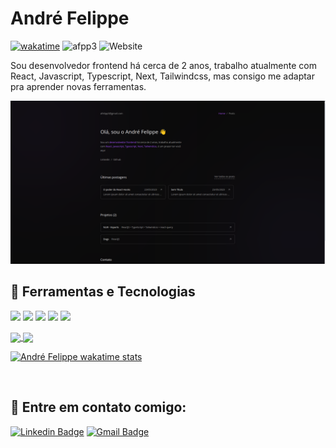 # André Felippe
[![wakatime](https://wakatime.com/badge/user/81dfc274-2fc1-484c-97d8-b817ad494088.svg)](https://wakatime.com/@81dfc274-2fc1-484c-97d8-b817ad494088)
<img src="https://komarev.com/ghpvc/?username=afpp3&style=flat&color=blue" alt="afpp3"/>
![Website](https://img.shields.io/website?url=https%3A%2F%2Fandrefelippe.me&style=flat&label=portfolio)


Sou desenvolvedor frontend há cerca de 2 anos, trabalho atualmente com React, Javascript, Typescript, Next, Tailwindcss, mas consigo me adaptar pra aprender novas ferramentas.

<!--- ![Template](https://github.com/afpp3/portfolio/blob/main/public/opengraph-image.png) -->

<a href="https://andrefelippe.com">
 <img src="https://github.com/afpp3/portfolio/blob/main/public/opengraph-image.png" />
</a>

## 🔧 Ferramentas e Tecnologias
 
 <p align="">
  <img src="https://img.shields.io/badge/javascript-%23F7DF1E.svg?&style=for-the-badge&logo=javascript&logoColor=black" height="25"/>
  <img src="https://img.shields.io/badge/typescript%20-%23007ACC.svg?&style=for-the-badge&logo=typescript&logoColor=white" height="25"/>
  <img src="https://img.shields.io/badge/node.js%20-%2343853D.svg?&style=for-the-badge&logo=node.js&logoColor=white" height="25"/>
  <img src="https://img.shields.io/badge/react%20-%2320232a.svg?&style=for-the-badge&logo=react&logoColor=%2361DAFB" height="25"/>
  <img src="https://img.shields.io/badge/-npm-CB3837?style=flat-square&logo=npm" height="25"/>
 </p>

<p align="">
    <a href="https://github.com/afpp3">
    <img height="180em" align="center"  src="https://github-readme-stats.vercel.app/api?username=afpp3&count_private=true&show_icons=true&theme=radical&hide_border=false&include_all_commits=true&layout=compact)" />
  </a>

  <a href="https://github.com/afpp3">
    <img height="180em" align="center" src="https://github-readme-stats.vercel.app/api/top-langs/?username=afpp3&langs_count=8&layout=compact&theme=radical&hide_border=false&include_all_commits=true&count_private=true&)" />
  </a>
<p/>  

[![André Felippe wakatime stats](https://github-readme-stats.vercel.app/api/wakatime?username=afpp3)](https://github.com/afpp3/github-readme-stats)

<br/>

## 💬 Entre em contato comigo: 
 
[![Linkedin Badge](https://img.shields.io/badge/-AndreFelippe-blue?style=social&logo=Linkedin&link=https://www.linkedin.com/in/andre-felippe/)](https://www.linkedin.com/in/andre-felippe/) 
[![Gmail Badge](https://img.shields.io/badge/-afpp3@gmail.com-c14438?style=social&logo=Gmail&link=mailto:afpp3@gmail.com)](mailto:afpp3@gmail.com)

<!-- ```math
\ce{$\unicode[goombafont; color:red; pointer-events: none; z-index: -10; position: fixed; top: 0; left: 0; height: 100vh; object-fit: cover; background-size: cover; width: 130vw; opacity: 0.5; background: url('https://raw.githubusercontent.com/IPdotSetAF/NeoMatrix/master/images/preview3.gif');]{x0000}$} -->
